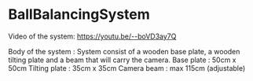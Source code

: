 # BallBalancingSystem

Video of the system: https://youtu.be/--boVD3ay7Q

Body of the system : System consist of a wooden base plate, a wooden tilting plate and a beam that will carry the camera.
Base plate : 50cm x 50cm
Tilting plate : 35cm x 35cm
Camera beam : max 115cm (adjustable)

